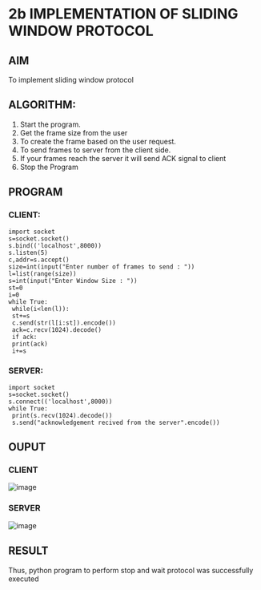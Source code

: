 # 2b IMPLEMENTATION OF SLIDING WINDOW PROTOCOL
## AIM
To implement sliding window protocol
## ALGORITHM:
1. Start the program.
2. Get the frame size from the user
3. To create the frame based on the user request.
4. To send frames to server from the client side.
5. If your frames reach the server it will send ACK signal to client
6. Stop the Program
## PROGRAM
### CLIENT:
```
import socket
s=socket.socket()
s.bind(('localhost',8000))
s.listen(5)
c,addr=s.accept()
size=int(input("Enter number of frames to send : "))
l=list(range(size))
s=int(input("Enter Window Size : "))
st=0
i=0
while True:
 while(i<len(l)):
 st+=s
 c.send(str(l[i:st]).encode())
 ack=c.recv(1024).decode()
 if ack:
 print(ack)
 i+=s
```
### SERVER:
```
import socket
s=socket.socket()
s.connect(('localhost',8000))
while True: 
 print(s.recv(1024).decode())
 s.send("acknowledgement recived from the server".encode())
```
## OUPUT
### CLIENT
![image](https://github.com/Afsarjumail/2b_SLIDING_WINDOW_PROTOCOL/assets/118343395/feb211f3-3539-4e66-aaef-5ee94bd82563)

### SERVER
![image](https://github.com/Afsarjumail/2b_SLIDING_WINDOW_PROTOCOL/assets/118343395/490be7f8-447c-4b3a-9cc7-59cb57876346)

## RESULT
Thus, python program to perform stop and wait protocol was successfully executed
